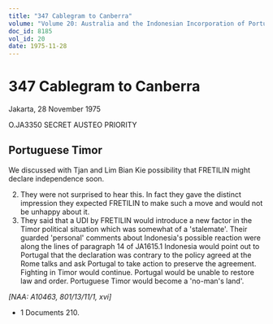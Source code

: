 ```yaml
---
title: "347 Cablegram to Canberra"
volume: "Volume 20: Australia and the Indonesian Incorporation of Portuguese Timor, 1974-1976"
doc_id: 8185
vol_id: 20
date: 1975-11-28
---
```


# 347 Cablegram to Canberra

Jakarta, 28 November 1975

O.JA3350 SECRET AUSTEO PRIORITY

## Portuguese Timor

We discussed with Tjan and Lim Bian Kie possibility that FRETILIN might declare independence soon.

  2. They were not surprised to hear this. In fact they gave the distinct impression they expected FRETILIN to make such a move and would not be unhappy about it.
  3. They said that a UDI by FRETILIN would introduce a new factor in the Timor political situation which was somewhat of a 'stalemate'. Their guarded 'personal' comments about Indonesia's possible reaction were along the lines of paragraph 14 of JA1615.1 Indonesia would point out to Portugal that the declaration was contrary to the policy agreed at the Rome talks and ask Portugal to take action to preserve the agreement. Fighting in Timor would continue. Portugal would be unable to restore law and order. Portuguese Timor would become a 'no-man's land'.



_[NAA: A10463, 801/13/11/1, xvi]_

  * 1 Documents 210.


